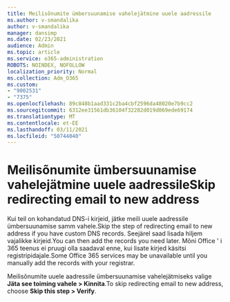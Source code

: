 ```yaml
---
title: Meilisõnumite ümbersuunamise vahelejätmine uuele aadressile
ms.author: v-smandalika
author: v-smandalika
manager: dansimp
ms.date: 02/23/2021
audience: Admin
ms.topic: article
ms.service: o365-administration
ROBOTS: NOINDEX, NOFOLLOW
localization_priority: Normal
ms.collection: Adm_O365
ms.custom:
- "9002531"
- "7375"
ms.openlocfilehash: 89c848b1aad331c2ba4cbf2596da48020e7b9cc2
ms.sourcegitcommit: 6312ee31561db36104f32282d019d069ede69174
ms.translationtype: MT
ms.contentlocale: et-EE
ms.lasthandoff: 03/11/2021
ms.locfileid: "50744040"
---
```

# <a name="skip-redirecting-email-to-new-address"></a><span data-ttu-id="4991d-102">Meilisõnumite ümbersuunamise vahelejätmine uuele aadressile</span><span class="sxs-lookup"><span data-stu-id="4991d-102">Skip redirecting email to new address</span></span>

<span data-ttu-id="4991d-103">Kui teil on kohandatud DNS-i kirjeid, jätke meili uuele aadressile ümbersuunamise samm vahele.</span><span class="sxs-lookup"><span data-stu-id="4991d-103">Skip the step of redirecting email to new address if you have custom DNS records.</span></span> <span data-ttu-id="4991d-104">Seejärel saad lisada hiljem vajalikke kirjeid.</span><span class="sxs-lookup"><span data-stu-id="4991d-104">You can then add the records you need later.</span></span> <span data-ttu-id="4991d-105">Mõni Office ' i 365 teenus ei pruugi olla saadaval enne, kui lisate kirjed käsitsi registripidajale.</span><span class="sxs-lookup"><span data-stu-id="4991d-105">Some Office 365 services may be unavailable until you manually add the records with your registrar.</span></span>

<span data-ttu-id="4991d-106">Meilisõnumite uuele aadressile ümbersuunamise vahelejätmiseks valige **Jäta see toiming vahele > Kinnita**.</span><span class="sxs-lookup"><span data-stu-id="4991d-106">To skip redirecting email to new address, choose **Skip this step > Verify**.</span></span>